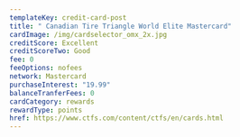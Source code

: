 ```yaml
---
templateKey: credit-card-post
title: " Canadian Tire Triangle World Elite Mastercard"
cardImage: /img/cardselector_omx_2x.jpg
creditScore: Excellent
creditScoreTwo: Good
fee: 0
feeOptions: nofees
network: Mastercard
purchaseInterest: "19.99"
balanceTranferFees: 0
cardCategory: rewards
rewardType: points
href: https://www.ctfs.com/content/ctfs/en/cards.html
---
```

